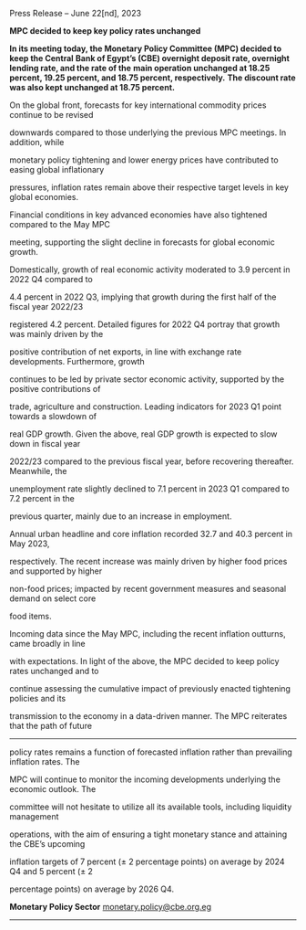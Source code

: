 Press Release – June 22[nd], 2023

**MPC decided to keep key policy rates unchanged**

**In its meeting today, the Monetary Policy Committee (MPC) decided to keep the Central**
**Bank of Egypt’s (CBE) overnight deposit rate, overnight lending rate, and the rate of the**
**main operation unchanged at 18.25 percent, 19.25 percent, and 18.75 percent, respectively.**
**The discount rate was also kept unchanged at 18.75 percent.**

On the global front, forecasts for key international commodity prices continue to be revised

downwards compared to those underlying the previous MPC meetings. In addition, while

monetary policy tightening and lower energy prices have contributed to easing global inflationary

pressures, inflation rates remain above their respective target levels in key global economies.

Financial conditions in key advanced economies have also tightened compared to the May MPC

meeting, supporting the slight decline in forecasts for global economic growth.

Domestically, growth of real economic activity moderated to 3.9 percent in 2022 Q4 compared to

4.4 percent in 2022 Q3, implying that growth during the first half of the fiscal year 2022/23

registered 4.2 percent. Detailed figures for 2022 Q4 portray that growth was mainly driven by the

positive contribution of net exports, in line with exchange rate developments. Furthermore, growth

continues to be led by private sector economic activity, supported by the positive contributions of

trade, agriculture and construction. Leading indicators for 2023 Q1 point towards a slowdown of

real GDP growth. Given the above, real GDP growth is expected to slow down in fiscal year

2022/23 compared to the previous fiscal year, before recovering thereafter. Meanwhile, the

unemployment rate slightly declined to 7.1 percent in 2023 Q1 compared to 7.2 percent in the

previous quarter, mainly due to an increase in employment.

Annual urban headline and core inflation recorded 32.7 and 40.3 percent in May 2023,

respectively. The recent increase was mainly driven by higher food prices and supported by higher

non-food prices; impacted by recent government measures and seasonal demand on select core

food items.

Incoming data since the May MPC, including the recent inflation outturns, came broadly in line

with expectations. In light of the above, the MPC decided to keep policy rates unchanged and to

continue assessing the cumulative impact of previously enacted tightening policies and its

transmission to the economy in a data-driven manner. The MPC reiterates that the path of future


-----

policy rates remains a function of forecasted inflation rather than prevailing inflation rates. The

MPC will continue to monitor the incoming developments underlying the economic outlook. The

committee will not hesitate to utilize all its available tools, including liquidity management

operations, with the aim of ensuring a tight monetary stance and attaining the CBE’s upcoming

inflation targets of 7 percent (± 2 percentage points) on average by 2024 Q4 and 5 percent (± 2

percentage points) on average by 2026 Q4.

**Monetary Policy Sector**
monetary.policy@cbe.org.eg


-----

